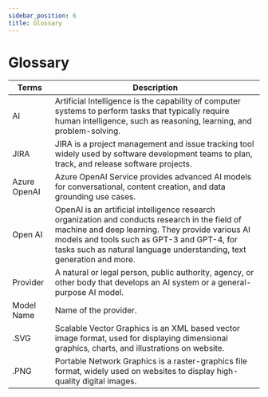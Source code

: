 ```yaml
---
sidebar_position: 6
title: Glossary
---
```


# Glossary

| Terms | Description | 
| --- | --- |
| AI | Artificial Intelligence is the capability of computer systems to perform tasks that typically require human intelligence, such as reasoning, learning, and problem-solving.| 
| JIRA | JIRA is a project management and issue tracking tool widely used by software development teams to plan, track, and release software projects. |
| Azure OpenAI | Azure OpenAI Service provides advanced AI models for conversational, content creation, and data grounding use cases. | 
| Open AI | OpenAI is an artificial intelligence research organization and conducts research in the field of machine and deep learning. They provide various AI models and tools such as GPT-3 and GPT-4, for tasks such as natural language understanding, text generation and more. | 
| Provider | A natural or legal person, public authority, agency, or other body that develops an AI system or a general-purpose AI model.	 | 
| Model Name | Name of the provider. | 
| .SVG  | Scalable Vector Graphics is an XML based vector image format, used for displaying dimensional graphics, charts, and illustrations on website. |
|.PNG  | Portable Network Graphics is a raster-graphics file format, widely used on websites to display high-quality digital images. |
 

